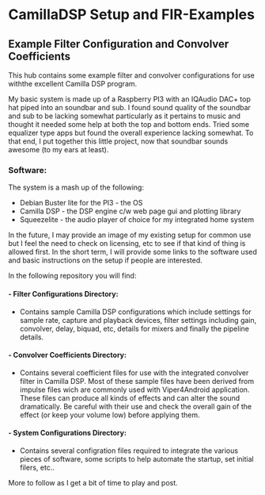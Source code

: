 # CamillaDSP Setup and FIR-Examples
## Example Filter Configuration and Convolver Coefficients

This hub contains some example filter and convolver configurations for use withthe excellent Camilla DSP program.

My basic system is made up of a Raspberry PI3 with an IQAudio DAC+ top hat piped into an soundbar and sub.  I found sound quality of the soundbar and sub to be lacking somewhat particularly as it pertains to music and thought it needed some help at both the top and bottom ends.  Tried some equalizer type apps but found the overall experience lacking somewhat. To that end, I put together this little project, now that soundbar sounds awesome (to my ears at least). 

### Software:
The system is a mash up of the following:
  - Debian Buster lite for the PI3 - the OS
  - Camilla DSP - the DSP engine c/w web page gui and plotting library
  - Squeezelite - the audio player of choice for my integrated home system 

In the future, I may provide an image of my existing setup for common use but I feel the need to check on licensing, etc to see if that kind of thing is allowed first.  In the short term, I will provide some links to the software used and basic instructions on the setup if people are interested.

In the following repository you will find:
#### - Filter Configurations Directory:
  -   Contains sample Camilla DSP configurations which include settings for sample rate, capture and playback devices, filter settings including gain, convolver, delay, biquad, etc, details for mixers and finally the pipeline details.
#### - Convolver Coefficients Directory:
  -   Contains several coefficient files for use with the integrated convolver filter in Camilla DSP.  Most of these sample files have been derived from impulse files wich are commonly used with Viper4Android application.  These files can produce all kinds of effects and can alter the sound dramatically.  Be careful with their use and check the overall gain of the effect (or keep your volume low) before applying them.
#### - System Configurations Directory:
  -   Contains several configration files required to integrate the various pieces of software, some scripts to help automate the startup, set initial filers, etc..

More to follow as I get a bit of time to play and post.
